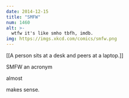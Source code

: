 ```yaml
---
date: 2014-12-15
title: "SMFW"
num: 1460
alt: >-
  wtfw it's like smho tbfh, imdb.
img: https://imgs.xkcd.com/comics/smfw.png
---
```

[[A person sits at a desk and peers at a laptop.]]

SMFW an acronym 

almost

 makes sense.

